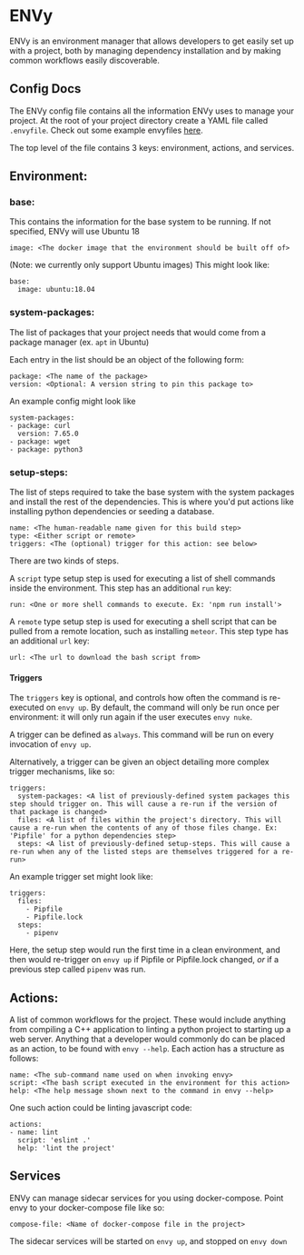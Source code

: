 ENVy
====

ENVy is an environment manager that allows developers to get easily set up with a project, both by managing dependency installation and by making common workflows easily discoverable.

## Config Docs
The ENVy config file contains all the information ENVy uses to manage your project. At the root of your project directory create a YAML file called `.envyfile`. Check out some example envyfiles [here](https://TODO.com).

The top level of the file contains 3 keys: environment, actions, and services.

## Environment:
### base:
This contains the information for the base system to be running. If not specified, ENVy will use Ubuntu 18

    image: <The docker image that the environment should be built off of>

(Note: we currently only support Ubuntu images)
This might look like:

    base:
      image: ubuntu:18.04

### system-packages:
The list of packages that your project needs that would come from a package manager (ex. `apt` in Ubuntu)

Each entry in the list should be an object of the following form:

    package: <The name of the package>
    version: <Optional: A version string to pin this package to>

An example config might look like

    system-packages:
    - package: curl
      version: 7.65.0
    - package: wget
    - package: python3

### setup-steps:
The list of steps required to take the base system with the system packages and install the rest of the dependencies. This is where you'd put actions like installing python dependencies or seeding a database.

    name: <The human-readable name given for this build step>
    type: <Either script or remote>
    triggers: <The (optional) trigger for this action: see below>

There are two kinds of steps.

A `script` type setup step is used for executing a list of shell commands inside the environment. This step has an additional `run` key:

    run: <One or more shell commands to execute. Ex: 'npm run install'>

A `remote` type setup step is used for executing a shell script that can be pulled from a remote location, such as installing `meteor`. This step type has an additional `url` key:

    url: <The url to download the bash script from>

#### Triggers
The `triggers` key is optional, and controls how often the command is re-executed on `envy up`. By default, the command will only be run once per environment: it will only run again if the user executes `envy nuke`.

A trigger can be defined as `always`. This command will be run on every invocation of `envy up`.

Alternatively, a trigger can be given an object detailing more complex trigger mechanisms, like so:

    triggers:
      system-packages: <A list of previously-defined system packages this step should trigger on. This will cause a re-run if the version of that package is changed>
      files: <A list of files within the project's directory. This will cause a re-run when the contents of any of those files change. Ex: 'Pipfile' for a python dependencies step>
      steps: <A list of previously-defined setup-steps. This will cause a re-run when any of the listed steps are themselves triggered for a re-run>

An example trigger set might look like:

    triggers:
      files:
        - Pipfile
        - Pipfile.lock
      steps:
        - pipenv

Here, the setup step would run the first time in a clean environment, and then would re-trigger on `envy up` if Pipfile or Pipfile.lock changed, *or* if a previous step called `pipenv` was run.

## Actions:
A list of common workflows for the project. These would include anything from compiling a C++ application to linting a python project to starting up a web server. Anything that a developer would commonly do can be placed as an action, to be found with `envy --help`. Each action has a structure as follows:

    name: <The sub-command name used on when invoking envy>
    script: <The bash script executed in the environment for this action>
    help: <The help message shown next to the command in envy --help>

One such action could be linting javascript code:

    actions:
    - name: lint
      script: 'eslint .'
      help: 'lint the project'

## Services
ENVy can manage sidecar services for you using docker-compose. Point envy to your docker-compose file like so:

    compose-file: <Name of docker-compose file in the project>

The sidecar services will be started on `envy up`, and stopped on `envy down`
